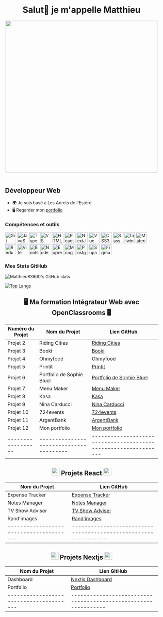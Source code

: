 <h1 align="center">Salut👋 je m'appelle Matthieu</h1>
<div align="center">
  <img src="https://user-images.githubusercontent.com/74038190/212748842-9fcbad5b-6173-4175-8a61-521f3dbb7514.gif" width="500">
</div>
<br>

Développeur Web
-------------

*   🌍  Je suis basé à Les Adrets de l'Estérel
*   🖥️  Regarder mon [portfolio](http://matthieubonjour.dev)

### Compétences et outils
<p align="left">
<a href="https://git-scm.com/" target="_blank" rel="noreferrer"><img src="https://raw.githubusercontent.com/danielcranney/readme-generator/main/public/icons/skills/git-colored.svg" width="36" height="36" alt="Git" /></a> <a href="https://developer.mozilla.org/en-US/docs/Web/JavaScript" target="_blank" rel="noreferrer"><img src="https://raw.githubusercontent.com/danielcranney/readme-generator/main/public/icons/skills/javascript-colored.svg" width="36" height="36" alt="JavaScript" /></a> <a href="https://www.typescriptlang.org/" target="_blank" rel="noreferrer"><img src="https://raw.githubusercontent.com/danielcranney/readme-generator/main/public/icons/skills/typescript-colored.svg" width="36" height="36" alt="TypeScript" /></a><a href="https://code.visualstudio.com/" target="_blank" rel="noreferrer"><img src="https://raw.githubusercontent.com/danielcranney/readme-generator/main/public/icons/skills/visualstudiocode.svg" width="36" height="36" alt="VS Code" /></a> <a href="https://developer.mozilla.org/en-US/docs/Glossary/HTML5" target="_blank" rel="noreferrer"><img src="https://raw.githubusercontent.com/danielcranney/readme-generator/main/public/icons/skills/html5-colored.svg" width="36" height="36" alt="HTML5" /></a> <a href="https://reactjs.org/" target="_blank" rel="noreferrer"><img src="https://raw.githubusercontent.com/danielcranney/readme-generator/main/public/icons/skills/react-colored.svg" width="36" height="36" alt="React" /></a> <a href="https://nextjs.org/docs" target="_blank" rel="noreferrer"><img src="https://raw.githubusercontent.com/danielcranney/readme-generator/main/public/icons/skills/nextjs-colored.svg" width="36" height="36" alt="NextJs" /></a> <a href="https://vuejs.org/" target="_blank" rel="noreferrer"><img src="https://raw.githubusercontent.com/danielcranney/readme-generator/main/public/icons/skills/vuejs-colored.svg" width="36" height="36" alt="Vue" /></a> <a href="https://www.w3.org/TR/CSS/#css" target="_blank" rel="noreferrer"><img src="https://raw.githubusercontent.com/danielcranney/readme-generator/main/public/icons/skills/css3-colored.svg" width="36" height="36" alt="CSS3" /></a> <a href="https://sass-lang.com/" target="_blank" rel="noreferrer"><img src="https://raw.githubusercontent.com/danielcranney/readme-generator/main/public/icons/skills/sass-colored.svg" width="36" height="36" alt="Sass" /></a><a href="https://tailwindcss.com/" target="_blank" rel="noreferrer"><img src="https://raw.githubusercontent.com/danielcranney/readme-generator/main/public/icons/skills/tailwindcss-colored.svg" width="36" height="36" alt="TailwindCSS" /></a> <a href="https://mui.com/" target="_blank" rel="noreferrer"><img src="https://raw.githubusercontent.com/danielcranney/readme-generator/main/public/icons/skills/materialui-colored.svg" width="36" height="36" alt="Material UI" /></a> <a href="https://redux.js.org/" target="_blank" rel="noreferrer"><img src="https://raw.githubusercontent.com/danielcranney/readme-generator/main/public/icons/skills/redux-colored.svg" width="36" height="36" alt="Redux" /></a> <a href="https://vitejs.dev/" target="_blank" rel="noreferrer"><img src="https://raw.githubusercontent.com/danielcranney/readme-generator/main/public/icons/skills/vite-colored.svg" width="36" height="36" alt="Vite" /></a> <a href="https://getbootstrap.com/" target="_blank" rel="noreferrer"><img src="https://raw.githubusercontent.com/danielcranney/readme-generator/main/public/icons/skills/bootstrap-colored.svg" width="36" height="36" alt="Bootstrap" /></a><a href="https://nodejs.org/en/" target="_blank" rel="noreferrer"><img src="https://raw.githubusercontent.com/danielcranney/readme-generator/main/public/icons/skills/nodejs-colored.svg" width="36" height="36" alt="NodeJS" /></a> <a href="https://expressjs.com/" target="_blank" rel="noreferrer"><img src="https://raw.githubusercontent.com/danielcranney/readme-generator/main/public/icons/skills/express-colored.svg" width="36" height="36" alt="Express" /></a> <a href="https://www.mongodb.com/" target="_blank" rel="noreferrer"><img src="https://raw.githubusercontent.com/danielcranney/readme-generator/main/public/icons/skills/mongodb-colored.svg" width="36" height="36" alt="MongoDB" /></a> <a href="https://www.postgresql.org/" target="_blank" rel="noreferrer"><img src="https://raw.githubusercontent.com/danielcranney/readme-generator/main/public/icons/skills/postgresql-colored.svg" width="36" height="36" alt="PostgreSQL" /></a> <a href="https://supabase.io/" target="_blank" rel="noreferrer"><img src="https://raw.githubusercontent.com/danielcranney/readme-generator/main/public/icons/skills/supabase-colored.svg" width="36" height="36" alt="Supabase" /></a> <a href="https://www.figma.com/" target="_blank" rel="noreferrer"><img src="https://raw.githubusercontent.com/danielcranney/readme-generator/main/public/icons/skills/figma-colored.svg" width="36" height="36" alt="Figma" /></a>
</p>

### Mes Stats GitHub

![Matthieu83600's GitHub stats](https://github-readme-stats.vercel.app/api?username=Matthieu83600&show_icons=true&theme=transparent&show=reviews,discussions_started,discussions_answered,prs_merged,prs_merged_percentage)

[![Top Langs](https://github-readme-stats.vercel.app/api/top-langs/?username=Matthieu83600&layout=donut&langs_count=8&theme=transparent)](https://github.com/anuraghazra/github-readme-stats)

<h2 align="center">🖥 Ma formation Intégrateur Web avec OpenClassrooms 🖥</h2>

| Numéro du Projet | Nom du Projet                         | Lien GitHub                                                   |
|------------------|---------------------------------------|---------------------------------------------------------------|
| Projet 2         | Riding Cities                         | [Riding Cities](https://github.com/Matthieu83600/Riding-Cities)  |
| Projet 3         | Booki                                 | [Booki](https://github.com/Matthieu83600/Booki)          |
| Projet 4         | Ohmyfood                              | [Ohmyfood](https://github.com/Matthieu83600/OhMyFood)       |
| Projet 5         | Printit                               | [Printit](https://github.com/Matthieu83600/Print-It)       |
| Projet 6         | Portfolio de Sophie Bluel             | [Portfolio de Sophie Bluel](https://github.com/Matthieu83600/Portfolio-Sophie-Bluel) |
| Projet 7         | Menu Maker                            | [Menu Maker](https://github.com/Matthieu83600/Menu-Maker)     |
| Projet 8         | Kasa                                  | [Kasa](https://github.com/Matthieu83600/Kasa)           |
| Projet 9         | Nina Carducci                         | [Nina Carducci](https://github.com/Matthieu83600/Nina-Carducci)  |
| Projet 10        | 724events                             | [724events](https://github.com/Matthieu83600/724events)      |
| Projet 11        | ArgentBank                            | [ArgentBank](https://github.com/Matthieu83600/ArgentBank-FrontEnd) |
| Projet 12        | Mon portfolio                         | [Mon portfolio](https://github.com/Matthieu83600/Portfolio)      |
|------------------|---------------------------------------|---------------------------------------------------------------|

<h2 align="center"><img src="https://user-images.githubusercontent.com/74038190/212257467-871d32b7-e401-42e8-a166-fcfd7baa4c6b.gif" width="25"> Projets React <img src="https://user-images.githubusercontent.com/74038190/212257467-871d32b7-e401-42e8-a166-fcfd7baa4c6b.gif" width="25"></h2>

| Nom du Projet                         | Lien GitHub                                                   |
|---------------------------------------|---------------------------------------------------------------|
| Expense Tracker                       | [Expense Tracker](https://github.com/Matthieu83600/React-expense-tracker) |
| Notes Manager                         | [Notes Manager](https://github.com/Matthieu83600/React-notes-manager) |
| TV Show Adviser                       | [TV Show Adviser](https://github.com/Matthieu83600/TV-Show-Adviser) |
| Rand'images                           | [Rand'images](https://github.com/Matthieu83600/React-rand-images) |
|---------------------------------------|---------------------------------------------------------------|

<h2 align="center"><img src="https://skillicons.dev/icons?i=nextjs" width="25" /> Projets Nextjs <img src="https://skillicons.dev/icons?i=nextjs" width="25" /></h2>

| Nom du Projet                         | Lien GitHub                                                   |
|---------------------------------------|---------------------------------------------------------------|
| Dashboard                             | [Nextjs Dashboard](https://github.com/Matthieu83600/Nextjs-dashboard) |
| Portfolio                             | [Portfolio](https://github.com/Matthieu83600/portfolio-nextjs) |
|---------------------------------------|---------------------------------------------------------------|
